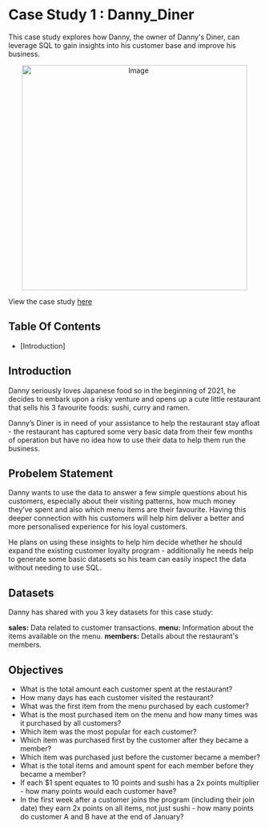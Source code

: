 # Case Study 1 : Danny_Diner 
This case study explores how Danny, the owner of Danny's Diner, can leverage SQL to gain insights into his customer base and improve his business.

<p align="center">
<img src="https://8weeksqlchallenge.com/images/case-study-designs/1.png" alt="Image" width="450" height="450">

View the case study [here](https://8weeksqlchallenge.com/case-study-1/)

## Table Of Contents
- [Introduction]

## Introduction
Danny seriously loves Japanese food so in the beginning of 2021, he decides to embark upon a risky venture and opens up a cute little restaurant that sells his 3 favourite foods: sushi, curry and ramen.

Danny’s Diner is in need of your assistance to help the restaurant stay afloat - the restaurant has captured some very basic data from their few months of operation but have no idea how to use their data to help them run the business.

## Probelem Statement
Danny wants to use the data to answer a few simple questions about his customers, especially about their visiting patterns, how much money they’ve spent and also which menu items are their favourite. Having this deeper connection with his customers will help him deliver a better and more personalised experience for his loyal customers.

He plans on using these insights to help him decide whether he should expand the existing customer loyalty program - additionally he needs help to generate some basic datasets so his team can easily inspect the data without needing to use SQL.

## Datasets
Danny has shared with you 3 key datasets for this case study:

**sales:** Data related to customer transactions.
**menu:** Information about the items available on the menu.
**members:** Details about the restaurant's members.

## Objectives
- What is the total amount each customer spent at the restaurant?
- How many days has each customer visited the restaurant?
- What was the first item from the menu purchased by each customer?
- What is the most purchased item on the menu and how many times was it purchased by all customers?
- Which item was the most popular for each customer?
- Which item was purchased first by the customer after they became a member?
- Which item was purchased just before the customer became a member?
- What is the total items and amount spent for each member before they became a member?
- If each $1 spent equates to 10 points and sushi has a 2x points multiplier - how many points would each customer have?
- In the first week after a customer joins the program (including their join date) they earn 2x points on all items, not just sushi - how many points do customer A and B have at the end of January?

